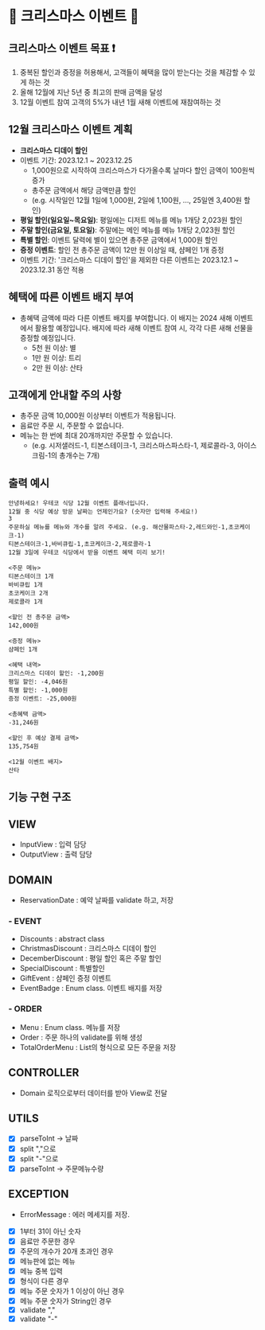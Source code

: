 # 🎄 크리스마스 이벤트 🎄

## 크리스마스 이벤트 목표 ❗️

1. 중복된 할인과 증정을 허용해서, 고객들이 혜택을 많이 받는다는 것을 체감할 수 있게 하는 것
2. 올해 12월에 지난 5년 중 최고의 판매 금액을 달성
3. 12월 이벤트 참여 고객의 5%가 내년 1월 새해 이벤트에 재참여하는 것


## 12월 크리스마스 이벤트 계획
* **크리스마스 디데이 할인**
* 이벤트 기간: 2023.12.1 ~ 2023.12.25
  * 1,000원으로 시작하여 크리스마스가 다가올수록 날마다 할인 금액이 100원씩 증가
  * 총주문 금액에서 해당 금액만큼 할인
  * (e.g. 시작일인 12월 1일에 1,000원, 2일에 1,100원, ..., 25일엔 3,400원 할인)
* **평일 할인(일요일~목요일)**: 평일에는 디저트 메뉴를 메뉴 1개당 2,023원 할인
* **주말 할인(금요일, 토요일)**: 주말에는 메인 메뉴를 메뉴 1개당 2,023원 할인
* **특별 할인**: 이벤트 달력에 별이 있으면 총주문 금액에서 1,000원 할인
* **증정 이벤트**: 할인 전 총주문 금액이 12만 원 이상일 때, 샴페인 1개 증정
* 이벤트 기간: '크리스마스 디데이 할인'을 제외한 다른 이벤트는 2023.12.1 ~ 2023.12.31 동안 적용

## 혜택에 따른 이벤트 배지 부여
* 총혜택 금액에 따라 다른 이벤트 배지를 부여합니다. 이 배지는 2024 새해 이벤트에서 활용할 예정입니다. 배지에 따라 새해 이벤트 참여 시, 각각 다른 새해 선물을 증정할 예정입니다.
  * 5천 원 이상: 별
  * 1만 원 이상: 트리
  * 2만 원 이상: 산타

## 고객에게 안내할 주의 사항
* 총주문 금액 10,000원 이상부터 이벤트가 적용됩니다.
* 음료만 주문 시, 주문할 수 없습니다.
* 메뉴는 한 번에 최대 20개까지만 주문할 수 있습니다. 
  * (e.g. 시저샐러드-1, 티본스테이크-1, 크리스마스파스타-1, 제로콜라-3, 아이스크림-1의 총개수는 7개)

## 출력 예시
~~~
안녕하세요! 우테코 식당 12월 이벤트 플래너입니다.
12월 중 식당 예상 방문 날짜는 언제인가요? (숫자만 입력해 주세요!)
3
주문하실 메뉴를 메뉴와 개수를 알려 주세요. (e.g. 해산물파스타-2,레드와인-1,초코케이크-1)
티본스테이크-1,바비큐립-1,초코케이크-2,제로콜라-1
12월 3일에 우테코 식당에서 받을 이벤트 혜택 미리 보기!
 
<주문 메뉴>
티본스테이크 1개
바비큐립 1개
초코케이크 2개
제로콜라 1개
 
<할인 전 총주문 금액>
142,000원
 
<증정 메뉴>
샴페인 1개
 
<혜택 내역>
크리스마스 디데이 할인: -1,200원
평일 할인: -4,046원
특별 할인: -1,000원
증정 이벤트: -25,000원
 
<총혜택 금액>
-31,246원
 
<할인 후 예상 결제 금액>
135,754원
 
<12월 이벤트 배지>
산타
~~~

## 기능 구현 구조 

## VIEW
- InputView : 입력 담당
- OutputView : 출력 담당

## DOMAIN
-  ReservationDate : 예약 날짜를 validate 하고, 저장
### - EVENT
- Discounts : abstract class
- ChristmasDiscount : 크리스마스 디데이 할인 
- DecemberDiscount : 평일 할인 혹은 주말 할인
- SpecialDiscount : 특별할인
- GiftEvent : 샴페인 증정 이벤트
- EventBadge : Enum class. 이벤트 배지를 저장

### - ORDER
- Menu : Enum class. 메뉴를 저장 
- Order : 주문 하나의 validate를 위해 생성
- TotalOrderMenu : List<Order>의 형식으로 모든 주문을 저장

## CONTROLLER
- Domain 로직으로부터 데이터를 받아 View로 전달

## UTILS
- [X] parseToInt -> 날짜
- [X] split ","으로
- [X] split "-"으로
- [X] parseToInt -> 주문메뉴수량

## EXCEPTION
- ErrorMessage : 에러 메세지를 저장.
- [X] 1부터 31이 아닌 숫자
- [X] 음료만 주문한 경우
- [X] 주문의 개수가 20개 초과인 경우
- [X] 메뉴판에 없는 메뉴
- [X] 메뉴 중복 입력
- [X] 형식이 다른 경우 
- [X] 메뉴 주문 숫자가 1 이상이 아닌 경우
- [X] 메뉴 주문 숫자가 String인 경우
- [X] validate ","
- [X] validate "-"